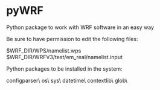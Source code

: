 # pyWRF
Python package to work with WRF software in an easy way

Be sure to have permission to edit the following files:

$WRF_DIR/WPS/namelist.wps
$WRF_DIR/WRFV3/test/em_real/namelist.input

Python packages to be installed in the system:

configparser\\
os\\
sys\\
datetime\\
contextlib\\
glob\\


